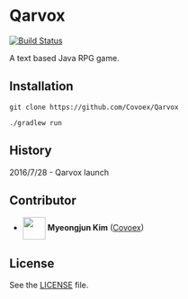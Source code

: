 # Qarvox
[![Build Status](https://travis-ci.org/Covoex/Qarvox.svg?branch=master)](https://travis-ci.org/Covoex/Qarvox)

A text based Java RPG game.

## Installation
```
git clone https://github.com/Covoex/Qarvox
```

```
./gradlew run
```

## History
2016/7/28 - Qarvox launch

## Contributor
* <img src="https://avatars0.githubusercontent.com/u/20628036?v=3&s=140" height="40" align="center"> **Myeongjun Kim** ([Covoex](https://github.com/Covoex)) 

## License
See the [LICENSE](https://github.com/Covoex/Qarvox/blob/master/LICENSE) file.
